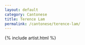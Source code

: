 ```yaml
---
layout: default
category: Cantonese
title: Terence Lam
permalink: /cantonese/terence-lam/
---
```


{% include artist.html %}